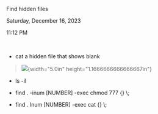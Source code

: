 Find hidden files

Saturday, December 16, 2023

11:12 PM

 

-   cat a hidden file that shows blank

> ![](001_Find_hidden_files_000.png){width="5.0in" height="1.1666666666666667in"}

-   ls -il

-   find . -inum \[NUMBER\] -exec chmod 777 {} \\;

-   find . Inum \[NUMBER\] -exec cat {} \\;

